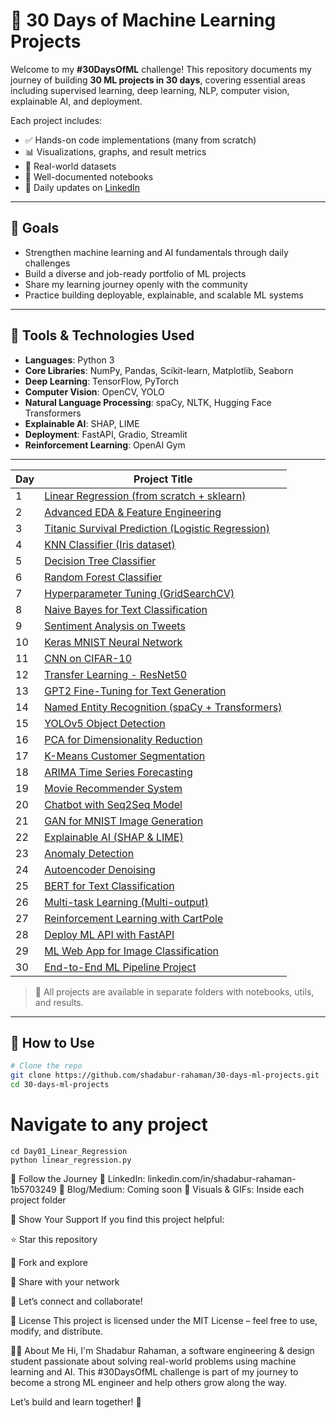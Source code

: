 # 🧠 30 Days of Machine Learning Projects

Welcome to my **#30DaysOfML** challenge! This repository documents my journey of building **30 ML projects in 30 days**, covering essential areas including supervised learning, deep learning, NLP, computer vision, explainable AI, and deployment.

Each project includes:
- ✅ Hands-on code implementations (many from scratch)
- 📊 Visualizations, graphs, and result metrics
- 📂 Real-world datasets
- 📘 Well-documented notebooks
- 🔗 Daily updates on [LinkedIn](https://www.linkedin.com/in/shadabur-rahaman-1b5703249/)

---

## 🎯 Goals

- Strengthen machine learning and AI fundamentals through daily challenges  
- Build a diverse and job-ready portfolio of ML projects  
- Share my learning journey openly with the community  
- Practice building deployable, explainable, and scalable ML systems  

---

## 🧰 Tools & Technologies Used

- **Languages**: Python 3  
- **Core Libraries**: NumPy, Pandas, Scikit-learn, Matplotlib, Seaborn  
- **Deep Learning**: TensorFlow, PyTorch  
- **Computer Vision**: OpenCV, YOLO  
- **Natural Language Processing**: spaCy, NLTK, Hugging Face Transformers  
- **Explainable AI**: SHAP, LIME  
- **Deployment**: FastAPI, Gradio, Streamlit  
- **Reinforcement Learning**: OpenAI Gym

---

| Day | Project Title |
|-----|----------------|
| 1   | [Linear Regression (from scratch + sklearn)]([./Day01_Linear_Regression](https://github.com/Shadabur-Rahaman/30-days-ml-projects/tree/main/Day1_Linear_Regression)) |
| 2   | [Advanced EDA & Feature Engineering]([./Day02_Advanced_EDA](https://github.com/Shadabur-Rahaman/30-days-ml-projects/tree/main/Day2_Advanced_EDA_Feature_Engineering)) |
| 3   | [Titanic Survival Prediction (Logistic Regression)]([./Day03_Titanic_Logistic](https://github.com/Shadabur-Rahaman/30-days-ml-projects/tree/main/Day3_Titanic_Logistic_Regression_Cleaned.ipynb)) |
| 4   | [KNN Classifier (Iris dataset)]([./Day04_KNN_Iris](https://github.com/Shadabur-Rahaman/30-days-ml-projects/tree/main/Day4_KNN_Iris_Classifier_Cleaned)) |
| 5   | [Decision Tree Classifier]([./Day05_Decision_Tree](https://github.com/Shadabur-Rahaman/30-days-ml-projects/tree/main/Day5_DecisionTree_Iris_Classifier_Cleaned)) |
| 6   | [Random Forest Classifier](./Day06_Random_Forest) |
| 7   | [Hyperparameter Tuning (GridSearchCV)](./Day07_Hyperparameter_Tuning) |
| 8   | [Naive Bayes for Text Classification](./Day08_Naive_Bayes) |
| 9   | [Sentiment Analysis on Tweets](./Day09_Tweet_Sentiment) |
| 10  | [Keras MNIST Neural Network](./Day10_Keras_MNIST) |
| 11  | [CNN on CIFAR-10](./Day11_CNN_CIFAR10) |
| 12  | [Transfer Learning - ResNet50](./Day12_TransferLearning_ResNet) |
| 13  | [GPT2 Fine-Tuning for Text Generation](./Day13_GPT2_TextGen) |
| 14  | [Named Entity Recognition (spaCy + Transformers)](./Day14_NER_Transformers) |
| 15  | [YOLOv5 Object Detection](./Day15_YOLOv5_Detection) |
| 16  | [PCA for Dimensionality Reduction](./Day16_PCA) |
| 17  | [K-Means Customer Segmentation](./Day17_KMeans_Segmentation) |
| 18  | [ARIMA Time Series Forecasting](./Day18_ARIMA_Timeseries) |
| 19  | [Movie Recommender System](./Day19_Recommender) |
| 20  | [Chatbot with Seq2Seq Model](./Day20_Seq2Seq_Chatbot) |
| 21  | [GAN for MNIST Image Generation](./Day21_GAN_MNIST) |
| 22  | [Explainable AI (SHAP & LIME)](./Day22_Explainable_AI) |
| 23  | [Anomaly Detection](./Day23_Anomaly_Detection) |
| 24  | [Autoencoder Denoising](./Day24_Autoencoder) |
| 25  | [BERT for Text Classification](./Day25_BERT_Text_Classification) |
| 26  | [Multi-task Learning (Multi-output)](./Day26_Multitask_Learning) |
| 27  | [Reinforcement Learning with CartPole](./Day27_RL_CartPole) |
| 28  | [Deploy ML API with FastAPI](./Day28_Deploy_FastAPI) |
| 29  | [ML Web App for Image Classification](./Day29_Web_App) |
| 30  | [End-to-End ML Pipeline Project](./Day30_End2End_Pipeline) |

> 📌 All projects are available in separate folders with notebooks, utils, and results.

---

## 🚀 How to Use

```bash
# Clone the repo
git clone https://github.com/shadabur-rahaman/30-days-ml-projects.git
cd 30-days-ml-projects
```

# Navigate to any project
```
cd Day01_Linear_Regression
python linear_regression.py
```
🔗 Follow the Journey
📍 LinkedIn: linkedin.com/in/shadabur-rahaman-1b5703249
📝 Blog/Medium: Coming soon
📸 Visuals & GIFs: Inside each project folder

🌟 Show Your Support
If you find this project helpful:

⭐ Star this repository

🍴 Fork and explore

📣 Share with your network

👋 Let’s connect and collaborate!

📜 License
This project is licensed under the MIT License – feel free to use, modify, and distribute.

👨‍💻 About Me
Hi, I'm Shadabur Rahaman, a software engineering & design student passionate about solving real-world problems using machine learning and AI. This #30DaysOfML challenge is part of my journey to become a strong ML engineer and help others grow along the way.

Let’s build and learn together! 🚀
